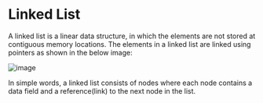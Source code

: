 
# Linked List
A linked list is a linear data structure, in which the elements are not stored at contiguous memory locations. The elements in a linked list are linked using pointers as shown in the below image:

![image](https://media.geeksforgeeks.org/wp-content/cdn-uploads/gq/2013/03/Linkedlist.png)

In simple words, a linked list consists of nodes where each node contains a data field and a reference(link) to the next node in the list.
